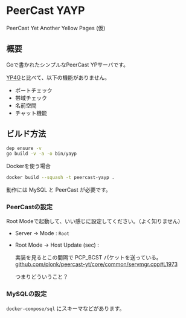 # PeerCast YAYP

PeerCast Yet Another Yellow Pages (仮)

## 概要

Goで書かれたシンプルなPeerCast YPサーバです。

[YP4G](https://mosax.sakura.ne.jp/yp4g/fswiki.cgi?page=YP4G)と比べて、以下の機能がありません。

- ポートチェック
- 帯域チェック
- 名前空間
- チャット機能

## ビルド方法

```sh
dep ensure -v
go build -v -a -o bin/yayp
```

Dockerを使う場合

```sh
docker build --squash -t peercast-yayp .
```

動作には MySQL と PeerCast が必要です。


### PeerCastの設定

Root Modeで起動して、いい感じに設定してください。（よく知りません）

- Server -> Mode : `Root`

- Root Mode -> Host Update (sec) : 

  実装を見るとこの間隔で PCP_BCST パケットを送っている。
  [github.com/plonk/peercast-yt/core/common/servmgr.cpp#L1973](https://github.com/plonk/peercast-yt/blob/2ee7ae929128532be550d035cd84a935ba70a13e/core/common/servmgr.cpp#L1973)

  つまりどういうこと？

### MySQLの設定

`docker-compose/sql` にスキーマなどがあります。